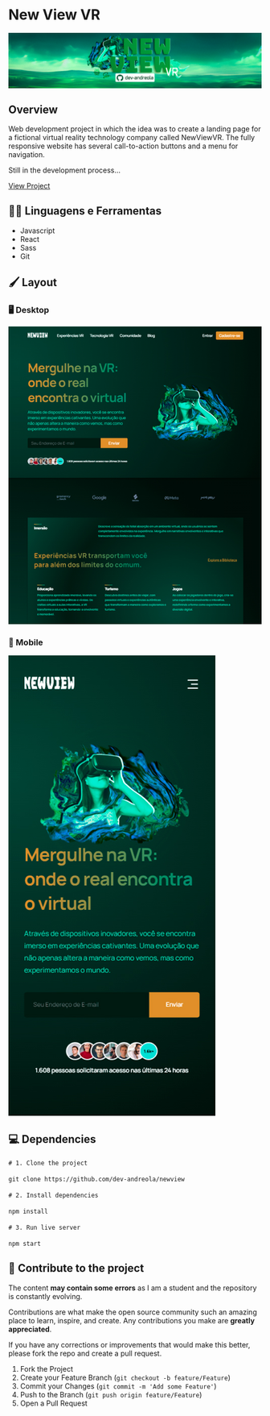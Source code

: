 # New View VR

<img src="src/assets/readme-banner.jpg" align="center"/>

## Overview

Web development project in which the idea was to create a landing page for a fictional virtual reality technology company called NewViewVR. The fully responsive website has several call-to-action buttons and a menu for navigation.

Still in the development process...

[View Project](https://newview.vercel.app/)

## :man_mechanic: Linguagens e Ferramentas

- Javascript
- React
- Sass
- Git

## :paintbrush: Layout

### :desktop_computer: Desktop

<img src="src/assets/readme-layout-desktop.jpg"/>

### :iphone: Mobile

<img src="src/assets/readme-layout-mobile.jpg" />

## :computer: Dependencies

```shell
# 1. Clone the project

git clone https://github.com/dev-andreola/newview

# 2. Install dependencies

npm install

# 3. Run live server

npm start
```

## :triangular_flag_on_post: Contribute to the project

The content **may contain some errors** as I am a student and the repository is constantly evolving.

Contributions are what make the open source community such an amazing place to learn, inspire, and create. Any contributions you make are **greatly appreciated**.

If you have any corrections or improvements that would make this better, please fork the repo and create a pull request.

1. Fork the Project
2. Create your Feature Branch (`git checkout -b feature/Feature`)
3. Commit your Changes (`git commit -m 'Add some Feature'`)
4. Push to the Branch (`git push origin feature/Feature`)
5. Open a Pull Request
